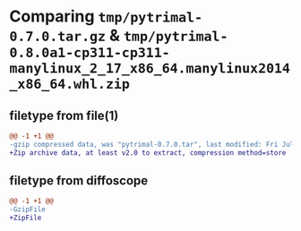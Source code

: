 # Comparing `tmp/pytrimal-0.7.0.tar.gz` & `tmp/pytrimal-0.8.0a1-cp311-cp311-manylinux_2_17_x86_64.manylinux2014_x86_64.whl.zip`

## filetype from file(1)

```diff
@@ -1 +1 @@
-gzip compressed data, was "pytrimal-0.7.0.tar", last modified: Fri Jul 21 18:59:43 2023, max compression
+Zip archive data, at least v2.0 to extract, compression method=store
```

## filetype from diffoscope

```diff
@@ -1 +1 @@
-GzipFile
+ZipFile
```

